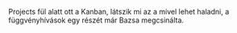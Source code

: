 Projects fül alatt ott a Kanban, látszik mi az a mivel lehet haladni, a függvényhívások egy részét már Bazsa megcsinálta.
